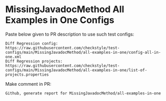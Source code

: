 # MissingJavadocMethod All Examples in One Configs
Paste below given to PR description to use such test configs:
```
Diff Regression config: https://raw.githubusercontent.com/checkstyle/test-configs/main/MissingJavadocMethod/all-examples-in-one/config-all-in-one.xml
Diff Regression projects: https://raw.githubusercontent.com/checkstyle/test-configs/main/MissingJavadocMethod/all-examples-in-one/list-of-projects.properties
```
Make comment in PR:
```
Github, generate report for MissingJavadocMethod/all-examples-in-one
```
